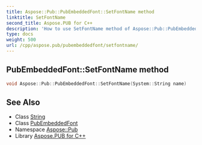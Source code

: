 ```yaml
---
title: Aspose::Pub::PubEmbeddedFont::SetFontName method
linktitle: SetFontName
second_title: Aspose.PUB for C++
description: 'How to use SetFontName method of Aspose::Pub::PubEmbeddedFont class in C++.'
type: docs
weight: 500
url: /cpp/aspose.pub/pubembeddedfont/setfontname/
---
```

## PubEmbeddedFont::SetFontName method




```cpp
void Aspose::Pub::PubEmbeddedFont::SetFontName(System::String name)
```

## See Also

* Class [String](../../../system/string/)
* Class [PubEmbeddedFont](../)
* Namespace [Aspose::Pub](../../)
* Library [Aspose.PUB for C++](../../../)
